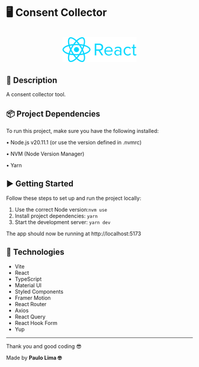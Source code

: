 # 🖥️ Consent Collector

<h1 align="center">
  <img src=".github/logo.png" width="200px" />
</h1>

## 🔎️ Description

A consent collector tool.

## 📦 Project Dependencies

To run this project, make sure you have the following installed:

• Node.js v20.11.1 (or use the version defined in .nvmrc)

• NVM (Node Version Manager)

• Yarn

## ▶️ Getting Started

Follow these steps to set up and run the project locally:

1. Use the correct Node version:`nvm use`
2. Install project dependencies: `yarn`
3. Start the development server: `yarn dev`

The app should now be running at http://localhost:5173

## 🚀️ Technologies

- Vite
- React
- TypeScript
- Material UI
- Styled Components
- Framer Motion
- React Router
- Axios
- React Query
- React Hook Form
- Yup

---

Thank you and good coding 😎️

Made by **Paulo Lima 🤓️**
